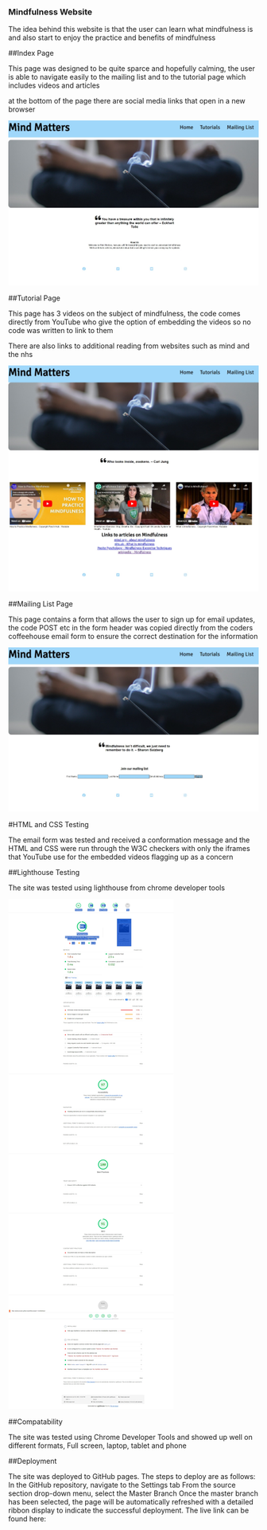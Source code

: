 ### Mindfulness Website

The idea behind this website is that the user can learn what mindfulness is and also start to enjoy the practice and benefits of mindfulness

##Index Page

This page was designed to be quite sparce and hopefully calming, the user is able to navigate easily to the mailing list and to the tutorial page which includes videos and articles

at the bottom of the page there are social media links that open in a new browser

![image](https://github.com/JamesCowans/portfolio-project-1-mindfullness/blob/a90d4e92ad2c47719166440c3484f9674a0d477d/assets/images/Mind%20Matters%20Index%20Page.jpeg)

##Tutorial Page

This page has 3 videos on the subject of mindfulness, the code comes directly from YouTube who give the option of embedding the videos so no code was written to link to them

There are also links to additional reading from websites such as mind and the nhs

![image](https://github.com/JamesCowans/portfolio-project-1-mindfullness/blob/162fd3ed2c3911045cce71f8f0904b915ebed64d/assets/images/Mind%20Matters%20Tutorial%20Page.jpeg)

##Mailing List Page

This page contains a form that allows the user to sign up for email updates, the code POST etc in the form header was copied directly from the coders coffeehouse email form to ensure the correct destination for the information

![image](https://github.com/JamesCowans/portfolio-project-1-mindfullness/blob/73ba6de69822e4757e73f2e1d0bcdd514df149f8/assets/images/Mind%20Matters%20Mailing%20List%20Page.jpeg)

#HTML and CSS Testing

The email form was tested and received a conformation message and the HTML and CSS were run through the W3C checkers with only the iframes that YouTube use for the embedded videos flagging up as a concern

##Lighthouse Testing

The site was tested using lighthouse from chrome developer tools

![image](https://github.com/JamesCowans/portfolio-project-1-mindfullness/blob/4cc29803c5d08812b6869c1f4dd8206e6225d975/assets/images/Lighthouse%20Report.jpg)

##Compatability

The site was tested using Chrome Developer Tools and showed up well on different formats, Full screen, laptop, tablet and phone

##Deployment


The site was deployed to GitHub pages. The steps to deploy are as follows:
In the GitHub repository, navigate to the Settings tab
From the source section drop-down menu, select the Master Branch
Once the master branch has been selected, the page will be automatically refreshed with a detailed ribbon display to indicate the successful deployment.
The live link can be found here: 




